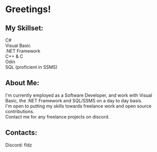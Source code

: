 # Greetings!

## My Skillset:
C#    
Visual Basic    
.NET Framework  
C++ & C  
Odin  
SQL (proficient in SSMS)

## About Me:
I'm currently employed as a Software Developer, and work with Visual Basic, the .NET Framework and SQL/SSMS on a day to day basis.  
I'm open to putting my skills towards freelance work and open source contributions.  
Contact me for any freelance projects on discord.  

## Contacts:
Discord: fldz
